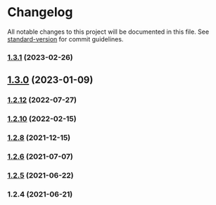 # Changelog

All notable changes to this project will be documented in this file. See [standard-version](https://github.com/conventional-changelog/standard-version) for commit guidelines.

### [1.3.1](https://github.com/koatty/koatty_lib/compare/v1.3.0...v1.3.1) (2023-02-26)

## [1.3.0](https://github.com/koatty/koatty_lib/compare/v1.2.12...v1.3.0) (2023-01-09)

### [1.2.12](https://github.com/koatty/koatty_lib/compare/v1.2.10...v1.2.12) (2022-07-27)

### [1.2.10](https://github.com/koatty/koatty_lib/compare/v1.2.8...v1.2.10) (2022-02-15)

### [1.2.8](https://github.com/koatty/koatty_lib/compare/v1.2.6...v1.2.8) (2021-12-15)

### [1.2.6](https://github.com/thinkkoa/koatty_lib/compare/v1.2.5...v1.2.6) (2021-07-07)

### [1.2.5](https://github.com/thinkkoa/koatty_lib/compare/v1.2.4...v1.2.5) (2021-06-22)

### 1.2.4 (2021-06-21)
